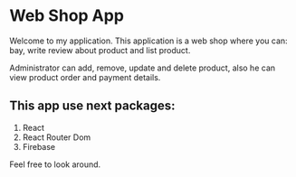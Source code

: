 # Web Shop App

Welcome to my application. This application is a web shop where you can: bay, write review about product and list product.

Administrator can add, remove, update and delete product, also he can view product order and payment details.

## This app use next packages:

1. React
2. React Router Dom
3. Firebase

Feel free to look around.
